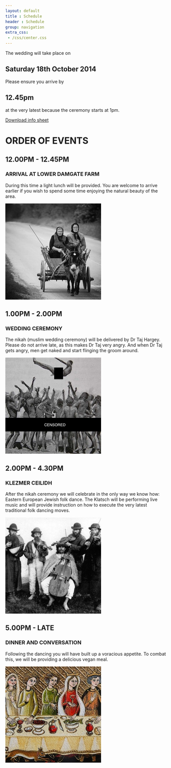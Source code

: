```yaml
---
layout: default
title : Schedule
header : Schedule
group: navigation
extra_css:
 - /css/center.css
---
```


The wedding will take place on 

## Saturday 18th October 2014

Please ensure you arrive by

## 12.45pm

at the very latest because the ceremony starts at 1pm.


<div class="jumbotron top-buffer bottom-buffer">
    <a href="#" class="btn-infosheet">Download info sheet</a>
</div>


# ORDER OF EVENTS

## 12.00PM - 12.45PM

### ARRIVAL AT LOWER DAMGATE FARM

During this time a light lunch will be provided. You are welcome to arrive earlier if you wish to spend some time enjoying the natural beauty of the area.

<div class="jumbotron bottom-buffer">
<img src="/img/donkey.jpg">
</div>


## 1.00PM - 2.00PM

### WEDDING CEREMONY

The nikah (muslim wedding ceremony) will be delivered by Dr Taj Hargey. Please do not arrive late, as this makes Dr Taj very angry. And when Dr Taj gets angry, men get naked and start flinging the groom around.

<div class="jumbotron bottom-buffer">
<img src="/img/ceremony.jpg">
</div>


## 2.00PM - 4.30PM

### KLEZMER CEILIDH

After the nikah ceremony we will celebrate in the only way we know how: Eastern European Jewish folk dance. The Klatsch will be performing live music and will provide instruction on how to execute the very latest traditional folk dancing moves.

<div class="jumbotron bottom-buffer">
<img src="/img/klezmer.jpg">
</div>


## 5.00PM - LATE

### DINNER AND CONVERSATION

Following the dancing you will have built up a voracious appetite. To combat this, we will be providing a delicious vegan meal. 

<div class="jumbotron bottom-buffer">
<img src="/img/food.jpg">
</div>
